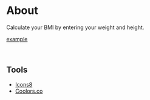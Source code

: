# About
Calculate your BMI by entering your weight and height.

[example](./assets/example.png)

</br>

## Tools
- [Icons8](https://icons8.com/)
- [Coolors.co](https://coolors.co/)
